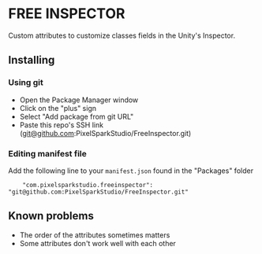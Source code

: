 # FREE INSPECTOR

Custom attributes to customize classes fields in the Unity's Inspector.

## Installing

### Using git

- Open the Package Manager window
- Click on the "plus" sign
- Select "Add package from git URL"
- Paste this repo's SSH link (git@github.com:PixelSparkStudio/FreeInspector.git)

### Editing manifest file

Add the following line to your `manifest.json` found in the "Packages" folder

`    "com.pixelsparkstudio.freeinspector": "git@github.com:PixelSparkStudio/FreeInspector.git"`

## Known problems

- The order of the attributes sometimes matters
- Some attributes don't work well with each other
